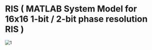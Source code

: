 # RIS ( MATLAB System Model for 16x16 1-bit / 2-bit phase resolution RIS )

![1](https://github.com/toarjunmenonk/RIS/assets/54214979/be040458-b03d-4dcf-91b3-babc14c62df2)
